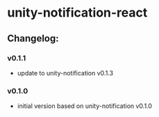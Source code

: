 # unity-notification-react

## Changelog:

### v0.1.1
- update to unity-notification v0.1.3

### v0.1.0
- initial version based on unity-notification v0.1.0
